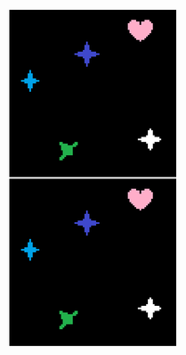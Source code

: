 <img src="https://github.com/1449103389/Hello/blob/master/pic/y2.png" /><br>
<img src="https://github.com/1449103389/Hello/blob/master/pic/y2.png" />
